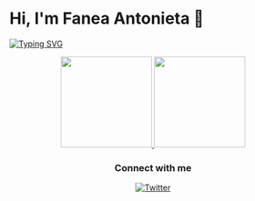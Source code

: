 # Hi, I'm Fanea Antonieta 👋
[![Typing SVG](https://readme-typing-svg.herokuapp.com?center=true&vCenter=true&lines=Welcome+to+My+GitHub+Profile;Mathematics+Student;Data+Enthusiast)](https://git.io/typing-svg)

<p align="center">
<a href="https://github.com/faneafa">
<img height="160em" src="https://github-readme-stats.vercel.app/api?username=faneafa&theme=great-gatsby&show_icons=true&include_all_commits=true&count_private=true" />
</a>
<a href="https://github.com/faneafa">
<img height="160em" src="https://github-readme-stats.vercel.app/api/top-langs/?username=faneafa&layout=compact&theme=great-gatsby" />
</a>
</p>

<p align="center">

<h3 align="center">Connect with me</h3>
<p align="center">
<a href="https://twitter.com/fanfres_"><img title="Twitter" src="https://raw.githubusercontent.com/ronan696/ronan696/master/assets/twitter.svg"/></a>
</p>

<!--

**faneafa/faneafa** is a ✨ _special_ ✨ repository because its `README.md` (this file) appears on your GitHub profile.

Here are some ideas to get you started:

- 🔭 I’m currently working on ...
- 🌱 I’m currently learning ...
- 👯 I’m looking to collaborate on ...
- 🤔 I’m looking for help with ...
- 💬 Ask me about ...
- 📫 How to reach me: ...
- 😄 Pronouns: ...
- ⚡ Fun fact: ...
-->
